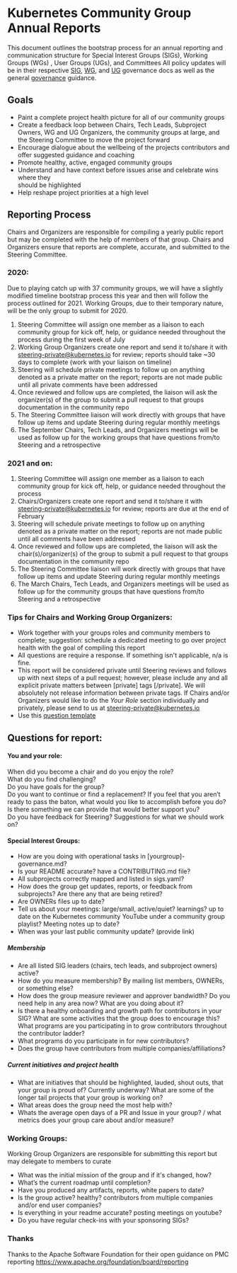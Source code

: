# Kubernetes Community Group Annual Reports

This document outlines the bootstrap process for an annual reporting and
communication structure for Special Interest Groups (SIGs), Working Groups (WGs)
, User Groups (UGs), and Committees
All policy updates will be in their respective [SIG], [WG], and [UG]
 governance docs as well as the general [governance] guidance.

## Goals
- Paint a complete project health picture for all of our community groups
- Create a feedback loop between Chairs, Tech Leads, Subproject Owners, WG and
UG Organizers, the community groups at large, and the Steering
Committee to move the project forward  
- Encourage dialogue about the wellbeing of the projects contributors and offer
suggested guidance and coaching
- Promote healthy, active, engaged community groups  
- Understand and have context before issues arise and celebrate wins where they  
should be highlighted  
- Help reshape project priorities at a high level

## Reporting Process  

Chairs and Organizers are responsible for compiling a yearly public report but
may be completed with the help of members of that group. Chairs and Organizers
ensure that reports are complete, accurate, and submitted to the Steering
Committee.

### 2020:
Due to playing catch up with 37 community groups, we will have a slightly
modified timeline bootstrap process this year and then will follow the process
outlined for 2021. Working Groups, due to their temporary nature, will be the only group 
to submit for 2020.   

1. Steering Committee will assign one member as a liaison to each community group for kick 
off, help, or guidance needed throughout the process during the first week of July
2. Working Group Organizers create one report and send it to/share it with steering-private@kubernetes.io
for review; reports should take ~30 days to complete (work with your liaison on timeline)
3. Steering will schedule private meetings to follow up on anything denoted as
a private matter on the report; reports are not made public until all private
comments have been addressed
4. Once reviewed and follow ups are completed, the liaison will ask the organizer(s)
of the group to submit a pull request to that groups documentation in the
community repo
5. The Steering Committee liaison will work directly with groups that have follow
up items and update Steering during regular monthly meetings
6. The September Chairs, Tech Leads, and Organizers meetings will be used as follow up for 
the working groups that have questions from/to Steering and a retrospective

### 2021 and on:
1. Steering Committee will assign one member as a liaison to each community group for kick 
off, help, or guidance needed throughout the process
2. Chairs/Organizers create one report and send it to/share it with steering-private@kubernetes.io
 for review; reports are due at the end of February 
3. Steering will schedule private meetings to follow up on anything denoted as
a private matter on the report; reports are not made public until all comments have 
been addressed
4. Once reviewed and follow ups are completed, the liaison will ask the chair(s)/organizer(s)
of the group to submit a pull request to that groups documentation in the
community repo
5. The Steering Committee liaison will work directly with groups that have follow
up items and update Steering during regular monthly meetings
6. The March Chairs, Tech Leads, and Organizers meetings will be used as follow up for
the community groups that have questions from/to Steering and a retrospective

### Tips for Chairs and Working Group Organizers:      
- Work together with your groups roles and community members to complete;
suggestion: schedule a dedicated meeting to go over project health with the
goal of compiling this report  
- All questions are require a response. If something isn't applicable, n/a is
fine.
- This report will be considered private until Steering reviews and follows up
with next steps of a pull request; however, please include any and all explicit
private matters between [private] tags [/private]. We will absolutely not
release information between private tags. If Chairs and/or Organizers would like
 to do the *Your Role* section individually and privately, please send to us at
 steering-private@kubernetes.io    
- Use this [question template]

## Questions for report:

#### You and your role:  
When did you become a chair and do you enjoy the role?  
What do you find challenging?  
Do you have goals for the group?  
Do you want to continue or find a replacement? If you feel that you aren’t ready
 to pass the baton, what would you like to accomplish before you do?  
Is there something we can provide that would better support you?  
Do you have feedback for Steering? Suggestions for what we should work on?  

#### Special Interest Groups:
- How are you doing with operational tasks in [yourgroup]-governance.md?
- Is your README accurate? have a CONTRIBUTING.md file?
- All subprojects correctly mapped and listed in sigs.yaml?
- How does the group get updates, reports, or feedback from subprojects? Are
there any that are being retired?
- Are OWNERs files up to date?
- Tell us about your meetings: large/small, active/quiet? learnings? up to date
on the Kubernetes community YouTube under a community group playlist? Meeting
notes up to date?
- When was your last public community update? (provide link)

##### Membership
- Are all listed SIG leaders (chairs, tech leads, and subproject owners) active?
- How do you measure membership? By mailing list members, OWNERs, or something
else?
- How does the group measure reviewer and approver bandwidth? Do you need help
in any area now? What are you doing about it?
- Is there a healthy onboarding and growth path for contributors in your SIG?
What are some activities that the group does to encourage this? What programs
are you participating in to grow contributors throughout the contributor ladder?
- What programs do you participate in for new contributors?
- Does the group have contributors from multiple companies/affiliations?

##### Current initiatives and project health
- What are initiatives that should be highlighted, lauded, shout outs, that
your group is proud of? Currently underway? What are some of the longer tail
projects that your group is working on?
- What areas does the group need the most help with?
- Whats the average open days of a PR and Issue in your group? / what metrics does
 your group care about and/or measure?   

### Working Groups:
Working Group Organizers are responsible for submitting this report but may
delegate to members to curate  
- What was the initial mission of the group and if it's changed, how?
- What’s the current roadmap until completion?
- Have you produced any artifacts, reports, white papers to date?
- Is the group active? healthy? contributors from multiple companies and/or end
user companies?
- Is everything in your readme accurate? posting meetings on youtube?
- Do you have regular check-ins with your sponsoring SIGs?


### Thanks   
Thanks to the Apache Software Foundation for their open guidance on PMC reporting
https://www.apache.org/foundation/board/reporting


[SIG]: https://git.k8s.io/community/committee-steering/governance/sig-governance.md
[WG]: https://git.k8s.io/community/committee-steering/governance/wg-governance.md
[UG]: https://git.k8s.io/community/committee-steering/governance/ug-governance.md
[governance]: https://git.k8s.io/community/governance.md
[question template]: https://docs.google.com/document/d/1HeABRzhgF9NNpM0xGKLDhhc6bRfQuulsIsb59AjyS9M/edit#
